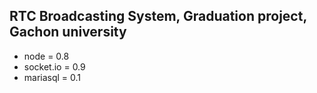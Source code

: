 ## RTC Broadcasting System, Graduation project, Gachon university

- node = 0.8
- socket.io = 0.9
- mariasql = 0.1
